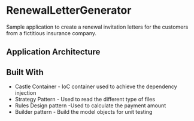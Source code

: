 # RenewalLetterGenerator
Sample application to create a renewal invitation letters for the customers from a fictitious insurance company.

## Application Architecture


## Built With
* Castle Container - IoC container used to achieve the dependency injection
* Strategy Pattern - Used to read the different type of files
* Rules Design pattern -Used to calculate the payment amount 
* Builder pattern - Build the model objects for unit testing

